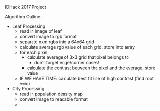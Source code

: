 IDHack 2017 Project

Algorithm Outline:
- Leaf Processing
  - read in image of leaf
  - convert image to rgb format
  - separate nxm rgbs into a 64x64 grid
  - calculate average rgb value of each grid, store into array
  - for each pixel
    - calculate average of 3x3 grid that pixel belongs to
      - don't forget edge/corner cases!
    - calculate the contrast between the pixel and the average, store value
  - IF WE HAVE TIME: calculate best fit line of high contrast (find root vein)
- City Processing
  - read in population density map
  - convert image to readable format
  - 